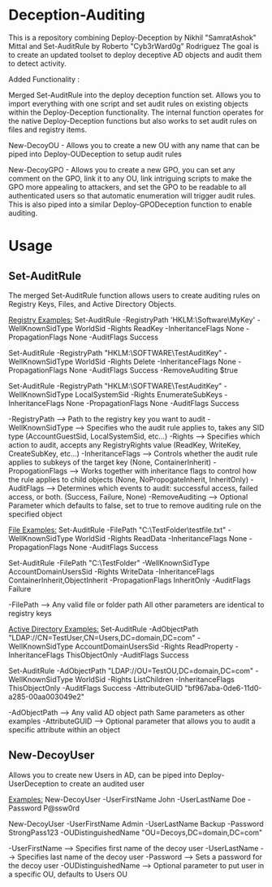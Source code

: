 # Deception-Auditing

This is a repository combining Deploy-Deception by Nikhil "SamratAshok" Mittal and Set-AuditRule by Roberto "Cyb3rWard0g" Rodriguez
The goal is to create an updated toolset to deploy deceptive AD objects and audit them to detect activity.

Added Functionality :

Merged Set-AuditRule into the deploy deception function set. Allows you to import everything with one script and set audit rules on existing objects within the Deploy-Deception functionality. The internal function operates for the native Deploy-Deception functions but also works to set audit rules on files and registry items. 

New-DecoyOU - Allows you to create a new OU with any name that can be piped into Deploy-OUDeception to setup audit rules

New-DecoyGPO - Allows you to create a new GPO, you can set any comment on the GPO, link it to any OU, link intriguing scripts to make the GPO more appealing to attackers, and set the GPO to be readable to all authenticated users so that automatic enumeration will trigger audit rules. This is also piped into a similar Deploy-GPODeception function to enable auditing. 

# Usage

## Set-AuditRule
The merged Set-AuditRule function allows users to create auditing rules on Registry Keys, Files, and Active Directory Objects.

<u>Registry Examples:</u>
Set-AuditRule -RegistryPath 'HKLM:\Software\MyKey' -WellKnownSidType WorldSid -Rights ReadKey -InheritanceFlags None -PropagationFlags None -AuditFlags Success

Set-AuditRule -RegistryPath "HKLM:\SOFTWARE\TestAuditKey" -WellKnownSidType WorldSid -Rights Delete -InheritanceFlags None -PropagationFlags None -AuditFlags Success -RemoveAuditing $true

Set-AuditRule -RegistryPath "HKLM:\SOFTWARE\TestAuditKey" -WellKnownSidType LocalSystemSid -Rights EnumerateSubKeys -InheritanceFlags None -PropagationFlags None -AuditFlags Success

-RegistryPath --> Path to the registry key you want to audit
-WellKnownSidType --> Specifies who the audit rule applies to, takes any SID type (AccountGuestSid, LocalSystemSid, etc...)
-Rights --> Specifies which action to audit, accepts any RegistryRights value (ReadKey, WriteKey, CreateSubKey, etc...)
-InheritanceFlags --> Controls whether the audit rule applies to subkeys of the target key (None, ContainerInherit)
-PropogationFlags --> Works together with inheritance flags to control how the rule applies to child objects (None, NoPropogateInherit, InheritOnly)
-AuditFlags --> Determines which events to audit: successful access, failed access, or both. (Success, Failure, None)
-RemoveAuditing --> Optional Parameter which defaults to false, set to true to remove auditing rule on the specified object

<u>File Examples:</u>
Set-AuditRule -FilePath "C:\TestFolder\testfile.txt" -WellKnownSidType WorldSid -Rights ReadData -InheritanceFlags None -PropagationFlags None -AuditFlags Success

Set-AuditRule -FilePath "C:\TestFolder" -WellKnownSidType AccountDomainUsersSid -Rights WriteData -InheritanceFlags ContainerInherit,ObjectInherit -PropagationFlags InheritOnly -AuditFlags Failure

-FilePath --> Any valid file or folder path
All other parameters are identical to registry keys

<u>Active Directory Examples:</u>
Set-AuditRule -AdObjectPath "LDAP://CN=TestUser,CN=Users,DC=domain,DC=com" -WellKnownSidType AccountDomainUsersSid -Rights ReadProperty -InheritanceFlags ThisObjectOnly -AuditFlags Success

Set-AuditRule -AdObjectPath "LDAP://OU=TestOU,DC=domain,DC=com" -WellKnownSidType WorldSid -Rights ListChildren -InheritanceFlags ThisObjectOnly -AuditFlags Success -AttributeGUID "bf967aba-0de6-11d0-a285-00aa003049e2"

-AdObjectPath --> Any valid AD object path
Same parameters as other examples
-AttributeGUID --> Optional parameter that allows you to audit a specific attribute within an object

## New-DecoyUser
Allows you to create new Users in AD, can be piped into Deploy-UserDeception to create an audited user

<u>Examples:</u>
New-DecoyUser -UserFirstName John -UserLastName Doe -Password P@ssw0rd

New-DecoyUser -UserFirstName Admin -UserLastName Backup -Password StrongPass123 -OUDistinguishedName "OU=Decoys,DC=domain,DC=com"

-UserFirstName --> Specifies first name of the decoy user
-UserLastName --> Specifies last name of the decoy user
-Password --> Sets a password for the decoy user
-OUDistinguishedName --> Optional parameter to put user in a specific OU, defaults to Users OU